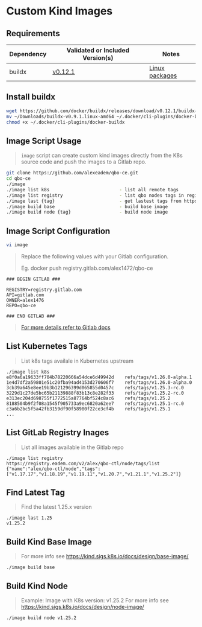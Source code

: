 
# Custom Kind Images

## Requirements
|   Dependency	        |      Validated or Included Version(s)     | Notes
|-----------|----------|---|
|buildx|[v0.12.1](https://github.com/docker/buildx/releases/tag/v0.12.1)|[Linux packages](https://github.com/docker/buildx#linux-packages)


## Install buildx

```bash
wget https://github.com/docker/buildx/releases/download/v0.12.1/buildx-v0.12.1.darwin-amd64
mv ~/Downloads/buildx-v0.9.1.linux-amd64 ~/.docker/cli-plugins/docker-buildx	
chmod +x ~/.docker/cli-plugins/docker-buildx

```



## Image Script Usage

> `image` script can create custom kind images directly from the K8s source code and push the images to a Gitlab repo.

```bash
git clone https://github.com/alexeadem/qbo-ce.git
cd qbo-ce
./image 
./image list k8s                          - list all remote tags
./image list registry                     - list qbo nodes tags in registry
./image last {tag}                        - get lastest tags from https://github.com/kubernetes/kubernetes.git (default v1.18.19)
./image build base                        - build base image
./image build node {tag}                  - build node image
```

## Image Script Configuration

```bash
vi image
```

> Replace the following values with your Gitlab configuration.
> 
> Eg. docker push registry.gitlab.com/alex1472/qbo-ce
```
### BEGIN GITLAB ###

REGISTRY=registry.gitlab.com
API=gitlab.com
OWNER=alex1476
REPO=qbo-ce

### END GITLAB ###
```
> [For more details refer to Gitlab docs](https://docs.gitlab.com/ee/user/packages/container_registry/index.html)


## List Kubernetes Tags
> List k8s tags availale in Kubernetes upstream
```
./image list k8s
e8f0a6a19633ff704b78220666a54dce6d49942d	refs/tags/v1.26.0-alpha.1
1e4d7df2a59801e51c20fba94ad4153d270606f7	refs/tags/v1.26.0-alpha.0
3cb39a645e8ee19b3b121296399d065855d0457c	refs/tags/v1.25.3-rc.0
3229d1c27de5bc65b21139888f83b13c8e282f33	refs/tags/v1.25.2-rc.0
e313ec204d698755f1772515a87764bf524c8ac6	refs/tags/v1.25.2
8188504b9f2f08a1545f905733a9ec6820a62ee7	refs/tags/v1.25.1-rc.0
c3a6b2bc5f5a42fb3159df90f58980f22ce3cf4b	refs/tags/v1.25.1
...
```

## List GitLab Registry Inages

> List all images available in the Gitlab repo

```
./image list registry
https://registry.eadem.com/v2/alex/qbo-ctl/node/tags/list
{"name":"alex/qbo-ctl/node","tags":["v1.17.17","v1.18.19","v1.19.11","v1.20.7","v1.21.1","v1.25.2"]}
```

## Find Latest Tag

> Find the latest 1.25.x version

```
./image last 1.25
v1.25.2
```

## Build Kind Base Image
> For more info see https://kind.sigs.k8s.io/docs/design/base-image/

```
./image build base
```

## Build Kind Node 
> Example: Image with K8s version: v1.25.2
> For more info see https://kind.sigs.k8s.io/docs/design/node-image/

```
./image build node v1.25.2
```